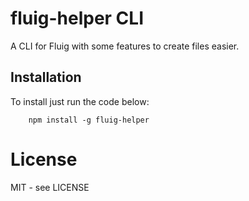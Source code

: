 # fluig-helper CLI

A CLI for Fluig with some features to create files easier.

## Installation

To install just run the code below:

```shell
    npm install -g fluig-helper
```

# License

MIT - see LICENSE

